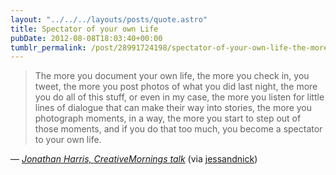 ```yaml
---
layout: "../../../layouts/posts/quote.astro"
title: Spectator of your own Life
pubDate: 2012-08-08T18:03:40+00:00
tumblr_permalink: /post/28991724198/spectator-of-your-own-life-the-more-you-document
---
```


> The more you document your own life, the more you check in, you tweet, the more you post photos of what you did last night, the more you do all of this stuff, or even in my case, the more you listen for little lines of dialogue that can make their way into stories, the more you photograph moments, in a way, the more you start to step out of those moments, and if you do that too much, you become a spectator to your own life.

— <cite>[Jonathan Harris, _CreativeMornings talk_](http://www.swiss-miss.com/2012/08/spectator-of-your-own-life.html)</cite> (via <a href="http://tumblr.nickandjess.co.uk/">jessandnick</a>)
